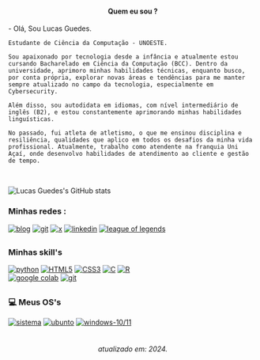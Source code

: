 
<div style="text-align: center;">
    <h4>Quem eu sou ?</h4>
</div>
<p>
    - Olá, Sou Lucas Guedes.

    Estudante de Ciência da Computação - UNOESTE.

    Sou apaixonado por tecnologia desde a infância e atualmente estou cursando Bacharelado em Ciência da Computação (BCC). Dentro da universidade, aprimoro minhas habilidades técnicas, enquanto busco, por conta própria, explorar novas áreas e tendências para me manter sempre atualizado no campo da tecnologia, especialmente em Cybersecurity.

    Além disso, sou autodidata em idiomas, com nível intermediário de inglês (B2), e estou constantemente aprimorando minhas habilidades linguísticas.

    No passado, fui atleta de atletismo, o que me ensinou disciplina e resiliência, qualidades que aplico em todos os desafios da minha vida profissional. Atualmente, trabalho como atendente na franquia Uni Açaí, onde desenvolvo habilidades de atendimento ao cliente e gestão de tempo.
</p>
<br>

![Lucas Guedes's GitHub stats](https://github-readme-stats.vercel.app/api?username=lucasfguedes&show_icons=true&theme=transparent)



### Minhas redes : 
[![blog](https://img.shields.io/badge/Instagram-E4405F?style=for-the-badge&logo=instagram&logoColor=white)](https://www.instagram.com/lucasfguedes_) 
[![git](https://img.shields.io/badge/GitHub-100000?style=for-the-badge&logo=github&logoColor=white)](https://github.com/lucasfguedes)
[![x](https://img.shields.io/badge/Twitter-1DA1F2?style=for-the-badge&logo=twitter&logoColor=white
)](https://www.x.com/lucasfguedes_) 
[![linkedin](https://img.shields.io/badge/LinkedIn-0077B5?style=for-the-badge&logo=linkedin&logoColor=white)](https://www.linkedin.com/in/lucasfguedes00/) 
[![league of legends](https://img.shields.io/badge/Riot_Games-D32936?style=for-the-badge&logo=riot-games&logoColor=white)](https://www.leagueofgraphs.com/pt/summoner/br/lucas-Luc)

##
### Minhas skill's
[![python](https://img.shields.io/badge/Python-3776AB?style=for-the-badge&logo=python&logoColor=white)]() 
[![HTML5](https://img.shields.io/badge/HTML5-E34F26?style=for-the-badge&logo=html5&logoColor=white)]() 
[![CSS3](https://img.shields.io/badge/CSS3-1572B6?style=for-the-badge&logo=css3&logoColor=white)]() 
[![C](https://img.shields.io/badge/C-00599C?style=for-the-badge&logo=c&logoColor=white)]() 
[![R](https://img.shields.io/badge/R-276DC3?style=for-the-badge&logo=r&logoColor=white)]()  
[![google colab](https://img.shields.io/badge/Colab-F9AB00?style=for-the-badge&logo=googlecolab&color=525252)]() 
[![git](https://img.shields.io/badge/GIT-E44C30?style=for-the-badge&logo=git&logoColor=white)]() 
##
### 💻 Meus OS's
[![sistema](https://img.shields.io/badge/Android-3DDC84?style=for-the-badge&logo=android&logoColor=white)]()
[![ubunto](https://img.shields.io/badge/Ubuntu-E95420?style=for-the-badge&logo=ubuntu&logoColor=white)]()
[![windows-10/11](https://img.shields.io/badge/Windows-0078D6?style=for-the-badge&logo=windows&logoColor=white)]()
<br><br>
<div style="text-align: center;">
    <h6>atualizado em: 2024.</h6>
</div>
